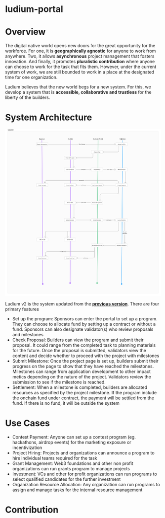 # ludium-portal

# Overview

The digital native world opens new doors for the great opportunity for the workforce. For one, it is **geographically agnostic** for anyone to work from anywhere. Two, it allows **asynchronous** project management that fosters innovation. And finally, it promotes **pluralistic contribution** where anyone can choose to work for the task that fits them. However, under the current system of work, we are still bounded to work in a place at the designated time for one organization. 

Ludium believes that the new world begs for a new system. For this, we develop a system that is **accessible, collaborative and trustless** for the liberty of the builders.  

# System Architecture

![Ludium Portal Architecture.png](https://github.com/Ludium-Official/ludium-portal/blob/main/Ludium%20Portal%20Architecture.png?raw=true)

Ludium v2 is the system updated from the [**previous version**](https://github.com/Ludium-Official/ludium-world). There are four primary features

- Set up the program: Sponsors can enter the portal to set up a program. They can choose to allocate fund by setting up a contract or without a fund. Sponsors can also designate validator(s) who review proposals and milestones
- Check Proposal: Builders can view the program and submit their proposal. It could range from the completed task to planning materials for the future. Once the proposal is submitted, validators view the content and decide whether to proceed with the project with milestones
- Submit Milestone: Once the project page is set up, builders submit their progress on the page to show that they have reached the milestones. Milestones can range from application development to other impact metics depending on the nature of the project. Validators review the submission to see if the milestone is reached.
- Settlement: When a milestone is completed, builders are allocated resources as specified by the project milestone. If the program include the onchain fund under contract, the payment will be settled from the fund. If there is no fund, it will be outside the system

# Use Cases

- Contest Payment: Anyone can set up a contest program (eg. hackathons, airdrop events) for the marketing exposure or incentivization
- Project Hiring: Projects and organizations can announce a program to hire individual teams required for the task
- Grant Management: Web3 foundations and other non profit organizations can run grants program to manage projects
- Investment: VCs and other for profit organizations can run programs to select qualified candidates for the further investment
- Organization Resource Allocation: Any organization can run programs to assign and manage tasks for the internal resource management

# Contribution
